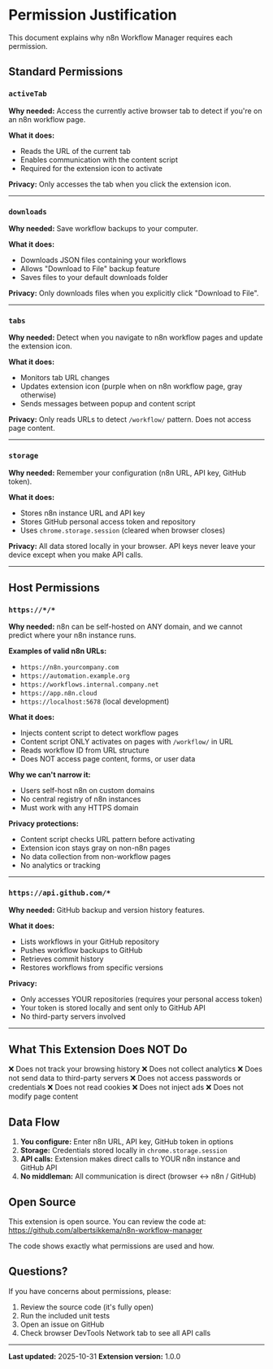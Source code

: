 # Permission Justification

This document explains why n8n Workflow Manager requires each permission.

## Standard Permissions

### `activeTab`
**Why needed:** Access the currently active browser tab to detect if you're on an n8n workflow page.

**What it does:**
- Reads the URL of the current tab
- Enables communication with the content script
- Required for the extension icon to activate

**Privacy:** Only accesses the tab when you click the extension icon.

---

### `downloads`
**Why needed:** Save workflow backups to your computer.

**What it does:**
- Downloads JSON files containing your workflows
- Allows "Download to File" backup feature
- Saves files to your default downloads folder

**Privacy:** Only downloads files when you explicitly click "Download to File".

---

### `tabs`
**Why needed:** Detect when you navigate to n8n workflow pages and update the extension icon.

**What it does:**
- Monitors tab URL changes
- Updates extension icon (purple when on n8n workflow page, gray otherwise)
- Sends messages between popup and content script

**Privacy:** Only reads URLs to detect `/workflow/` pattern. Does not access page content.

---

### `storage`
**Why needed:** Remember your configuration (n8n URL, API key, GitHub token).

**What it does:**
- Stores n8n instance URL and API key
- Stores GitHub personal access token and repository
- Uses `chrome.storage.session` (cleared when browser closes)

**Privacy:** All data stored locally in your browser. API keys never leave your device except when you make API calls.

---

## Host Permissions

### `https://*/*`
**Why needed:** n8n can be self-hosted on ANY domain, and we cannot predict where your n8n instance runs.

**Examples of valid n8n URLs:**
- `https://n8n.yourcompany.com`
- `https://automation.example.org`
- `https://workflows.internal.company.net`
- `https://app.n8n.cloud`
- `https://localhost:5678` (local development)

**What it does:**
- Injects content script to detect workflow pages
- Content script ONLY activates on pages with `/workflow/` in URL
- Reads workflow ID from URL structure
- Does NOT access page content, forms, or user data

**Why we can't narrow it:**
- Users self-host n8n on custom domains
- No central registry of n8n instances
- Must work with any HTTPS domain

**Privacy protections:**
- Content script checks URL pattern before activating
- Extension icon stays gray on non-n8n pages
- No data collection from non-workflow pages
- No analytics or tracking

---

### `https://api.github.com/*`
**Why needed:** GitHub backup and version history features.

**What it does:**
- Lists workflows in your GitHub repository
- Pushes workflow backups to GitHub
- Retrieves commit history
- Restores workflows from specific versions

**Privacy:**
- Only accesses YOUR repositories (requires your personal access token)
- Your token is stored locally and sent only to GitHub API
- No third-party servers involved

---

## What This Extension Does NOT Do

❌ Does not track your browsing history
❌ Does not collect analytics
❌ Does not send data to third-party servers
❌ Does not access passwords or credentials
❌ Does not read cookies
❌ Does not inject ads
❌ Does not modify page content

## Data Flow

1. **You configure:** Enter n8n URL, API key, GitHub token in options
2. **Storage:** Credentials stored locally in `chrome.storage.session`
3. **API calls:** Extension makes direct calls to YOUR n8n instance and GitHub API
4. **No middleman:** All communication is direct (browser ↔ n8n / GitHub)

## Open Source

This extension is open source. You can review the code at:
https://github.com/albertsikkema/n8n-workflow-manager

The code shows exactly what permissions are used and how.

## Questions?

If you have concerns about permissions, please:
1. Review the source code (it's fully open)
2. Run the included unit tests
3. Open an issue on GitHub
4. Check browser DevTools Network tab to see all API calls

---

**Last updated:** 2025-10-31
**Extension version:** 1.0.0
